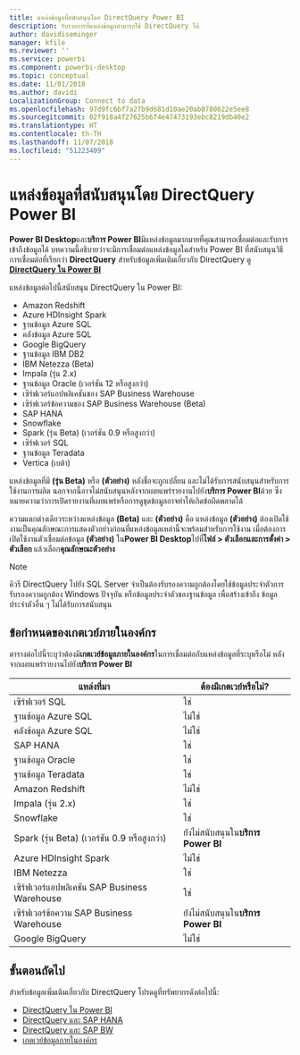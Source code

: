 ```yaml
---
title: แหล่งข้อมูลที่สนับสนุนโดย DirectQuery Power BI
description: รับรายการที่แหล่งข้อมูลสามารถใช้ DirectQuery ได้
author: davidiseminger
manager: kfile
ms.reviewer: ''
ms.service: powerbi
ms.component: powerbi-desktop
ms.topic: conceptual
ms.date: 11/01/2018
ms.author: davidi
LocalizationGroup: Connect to data
ms.openlocfilehash: 97d9fc6bf7a27b9d681d10ae20ab0780622e5ee8
ms.sourcegitcommit: 02f918a4f27625b6f4e47473193ebc8219db40e2
ms.translationtype: HT
ms.contentlocale: th-TH
ms.lasthandoff: 11/07/2018
ms.locfileid: "51223409"
---
```

# <a name="data-sources-supported-by-directquery-in-power-bi"></a>แหล่งข้อมูลที่สนับสนุนโดย DirectQuery Power BI
**Power BI Desktop**และ**บริการ Power BI**มีแหล่งข้อมูลมากมายที่คุณสามารถเชื่อมต่อและรับการเข้าถึงข้อมูลได้ บทความนี้อธิบายว่าจะมีการเชื่อมต่อแหล่งข้อมูลใดสำหรับ Power BI ที่สนับสนุนวิธีการเชื่อมต่อที่เรียกว่า **DirectQuery** สำหรับข้อมูลเพิ่มเติมเกี่ยวกับ DirectQuery ดู[ **DirectQuery ใน Power BI**](desktop-directquery-about.md)

แหล่งข้อมูลต่อไปนี้สนับสนุน DirectQuery ใน Power BI:

* Amazon Redshift
* Azure HDInsight Spark
* ฐานข้อมูล Azure SQL
* คลังข้อมูล Azure SQL
* Google BigQuery
* ฐานข้อมูล IBM DB2
* IBM Netezza (Beta)
* Impala (รุ่น 2.x)
* ฐานข้อมูล Oracle (เวอร์ชัน 12 หรือสูงกว่า)
* เซิร์ฟเวอร์แอปพลิเคชันของ SAP Business Warehouse
* เซิร์ฟเวอร์ข้อความของ SAP Business Warehouse (Beta)
* SAP HANA
* Snowflake
* Spark (รุ่น Beta) (เวอร์ชัน 0.9 หรือสูงกว่า)
* เซิร์ฟเวอร์ SQL
* ฐานข้อมูล Teradata
* Vertica (เบต้า)

แหล่งข้อมูลที่มี **(รุ่น Beta)** หรือ **(ตัวอย่าง)** หลังชื่อจะถูกเปลี่ยน และไม่ได้รับการสนับสนุนสำหรับการใช้งานการผลิต นอกจากนี้อาจไม่สนับสนุนหลังจากเผยแพร่รายงานไปยัง**บริการ Power BI**ด้วย ซึ่งหมายความว่าการเปิดรายงานที่เผยแพร่หรือการดูชุดข้อมูลอาจทำให้เกิดข้อผิดพลาดได้

ความแตกต่างเดียวระหว่างแหล่งข้อมูล **(Beta)** และ **(ตัวอย่าง)** คือ แหล่งข้อมูล **(ตัวอย่าง)** ต้องเปิดใช้งานเป็นคุณลักษณะการแสดงตัวอย่างก่อนที่แหล่งข้อมูลเหล่านี้จะพร้อมสำหรับการใช้งาน เมื่อต้องการเปิดใช้งานตัวเชื่อมต่อข้อมูล **(ตัวอย่าง)** ใน**Power BI Desktop**ไปที่**ไฟล์ > ตัวเลือกและการตั้งค่า > ตัวเลือก** แล้วเลือก**คุณลักษณะตัวอย่าง** 

> [!NOTE]
> คิวรี DirectQuery ไปยัง SQL Server จำเป็นต้องรับรองความถูกต้องโดยใช้ข้อมูลประจำตัวการรับรองความถูกต้อง Windows ปัจจุบัน หรือข้อมูลประจำตัวของฐานข้อมูล เพื่อสร้างเข้าถึง ข้อมูลประจำตัวอื่น ๆ ไม่ได้รับการสนับสนุน
>

## <a name="on-premises-gateway-requirements"></a>ข้อกำหนดของเกตเวย์ภายในองค์กร
ตารางต่อไปนี้ระบุว่าต้องมี**เกตเวย์ข้อมูลภายในองค์กร**ในการเชื่อมต่อกับแหล่งข้อมูลที่ระบุหรือไม่ หลังจากเผยแพร่รายงานไปยัง**บริการ Power BI**

| แหล่งที่มา | ต้องมีเกตเวย์หรือไม่? |
| --- | --- |
| เซิร์ฟเวอร์ SQL |ใช่ |
| ฐานข้อมูล Azure SQL |ไม่ใช่ |
| คลังข้อมูล Azure SQL |ไม่ใช่ |
| SAP HANA |ใช่ |
| ฐานข้อมูล Oracle |ใช่ |
| ฐานข้อมูล Teradata |ใช่ |
| Amazon Redshift |ไม่ใช่ |
| Impala (รุ่น 2.x) |ใช่ |
| Snowflake |ใช่ |
| Spark (รุ่น Beta) (เวอร์ชัน 0.9 หรือสูงกว่า) |ยังไม่สนับสนุนใน**บริการ Power BI** |
| Azure HDInsight Spark |ไม่ใช่ |
| IBM Netezza |ใช่ |
| เซิร์ฟเวอร์แอปพลิเคชัน SAP Business Warehouse |ใช่ |
| เซิร์ฟเวอร์ข้อความ SAP Business Warehouse |ยังไม่สนับสนุนใน**บริการ Power BI** |
| Google BigQuery |ไม่ใช่ |


## <a name="next-steps"></a>ขั้นตอนถัดไป
สำหรับข้อมูลเพิ่มเติมเกี่ยวกับ DirectQuery โปรดดูที่ทรัพยากรดังต่อไปนี้:

* [DirectQuery ใน Power BI](desktop-directquery-about.md)
* [DirectQuery และ SAP HANA](desktop-directquery-sap-hana.md)
* [DirectQuery และ SAP BW](desktop-directquery-sap-bw.md)
* [เกตเวย์ข้อมูลภายในองค์กร](service-gateway-onprem.md)

